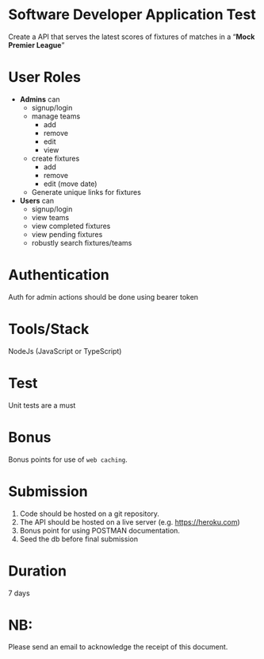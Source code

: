 # Software Developer Application Test

Create a API that serves the latest scores of fixtures of matches in a “**Mock Premier League**”

# User Roles

- **Admins** can
  - signup/login
  - manage teams
    - add
    - remove
    - edit
    - view
  - create fixtures
    - add
    - remove
    - edit (move date)
  - Generate unique links for fixtures
- **Users** can
  - signup/login
  - view teams
  - view completed fixtures
  - view pending fixtures
  - robustly search fixtures/teams

# Authentication

Auth for admin actions should be done using bearer token

# Tools/Stack

NodeJs (JavaScript or TypeScript)

# Test

Unit tests are a must

# Bonus

Bonus points for use of `web caching`.

# Submission

1. Code should be hosted on a git repository.
2. The API should be hosted on a live server (e.g. https://heroku.com)
3. Bonus point for using POSTMAN documentation.
4. Seed the db before final submission

# Duration

7 days

# NB:

Please send an email to acknowledge the receipt of this document.